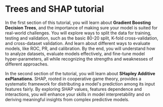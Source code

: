 # Trees and SHAP tutorial
In the first section of this tutorial, you will learn about **Gradient Boosting Decision Trees**, and the importance of making sure your model is suited for real-world challenges. You will explore ways to split the data for training, testing and validation, such as the basic 80-20 split, K-fold cross-validation, and cross-dataset validation. And learn about different ways to evaluate models, like ROC, PR, and calibration. By the end, you will understand how to analyze datasets, evaluate models effectively, and fine-tune model hyper-parameters, all while recognizing the strengths and weaknesses of different approaches.

In the second section of the tutorial, you will learn about **SHapley Additive exPlanations**. SHAP, rooted in cooperative game theory, provides a systematic framework for distributing a model's prediction among its input features fairly. By exploring SHAP values, features dependence and interactions, you will enhance your skills in model interpretability and on deriving meaningful insights from complex predictive models.
